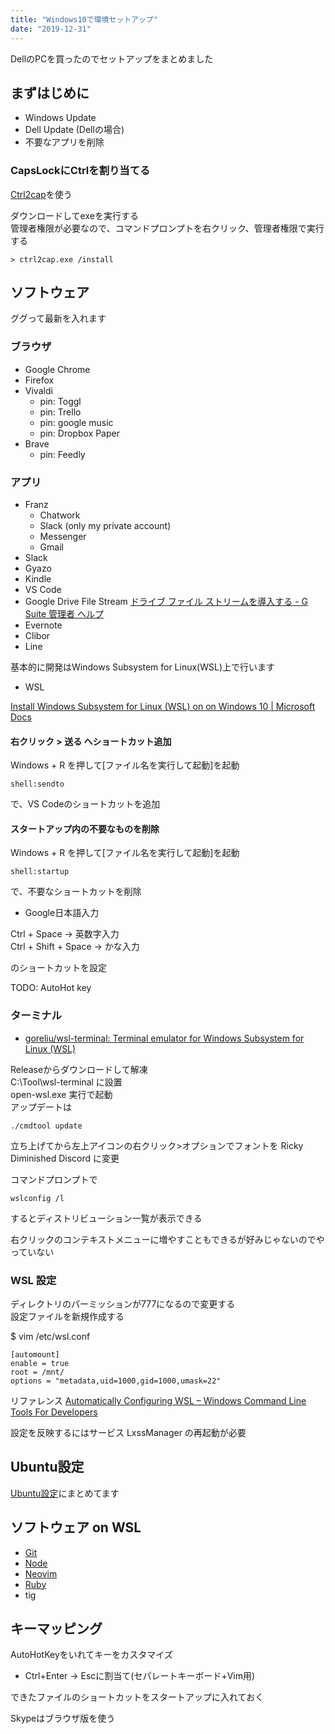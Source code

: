 ```yaml
---
title: "Windows10で環境セットアップ"
date: "2019-12-31"
---
```


DellのPCを買ったのでセットアップをまとめました  

## まずはじめに

- Windows Update
- Dell Update (Dellの場合)
- 不要なアプリを削除

### CapsLockにCtrlを割り当てる

[Ctrl2cap](https://technet.microsoft.com/en-us/sysinternals/bb897578.aspx)を使う  

ダウンロードしてexeを実行する  
管理者権限が必要なので、コマンドプロンプトを右クリック、管理者権限で実行する  

```
> ctrl2cap.exe /install
```

## ソフトウェア

ググって最新を入れます  

### ブラウザ

- Google Chrome
- Firefox
- Vivaldi
  - pin: Toggl
  - pin: Trello
  - pin: google music
  - pin: Dropbox Paper
- Brave
  - pin: Feedly

### アプリ

- Franz
  - Chatwork
  - Slack (only my private account)
  - Messenger
  - Gmail
- Slack
- Gyazo
- Kindle
- VS Code
- Google Drive File Stream [ドライブ ファイル ストリームを導入する \- G Suite 管理者 ヘルプ](https://support.google.com/a/answer/7491144)
- Evernote
- Clibor
- Line

基本的に開発はWindows Subsystem for Linux(WSL)上で行います  

- WSL

[Install Windows Subsystem for Linux (WSL) on on Windows 10 | Microsoft Docs](https://docs.microsoft.com/en-us/windows/wsl/install-win10)

#### 右クリック > 送る へショートカット追加

Windows + R を押して[ファイル名を実行して起動]を起動  

```
shell:sendto
```

で、VS Codeのショートカットを追加  

#### スタートアップ内の不要なものを削除

Windows + R を押して[ファイル名を実行して起動]を起動  

```
shell:startup
```

で、不要なショートカットを削除

- Google日本語入力

Ctrl + Space -> 英数字入力  
Ctrl + Shift + Space -> かな入力  

のショートカットを設定

TODO: AutoHot key

### ターミナル

- [goreliu/wsl\-terminal: Terminal emulator for Windows Subsystem for Linux \(WSL\)](https://github.com/goreliu/wsl-terminal)

Releaseからダウンロードして解凍  
C:\Tool\wsl-terminal に設置  
open-wsl.exe 実行で起動  
アップデートは

```
./cmdtool update
```

立ち上げてから左上アイコンの右クリック>オプションでフォントを Ricky Diminished Discord に変更

コマンドプロンプトで

```
wslconfig /l
```

するとディストリビューション一覧が表示できる  

右クリックのコンテキストメニューに増やすこともできるが好みじゃないのでやっていない  

### WSL 設定

ディレクトリのパーミッションが777になるので変更する  
設定ファイルを新規作成する  

$ vim /etc/wsl.conf

```
[automount]
enable = true
root = /mnt/
options = "metadata,uid=1000,gid=1000,umask=22"
```

リファレンス [Automatically Configuring WSL – Windows Command Line Tools For Developers](https://blogs.msdn.microsoft.com/commandline/2018/02/07/automatically-configuring-wsl/)

設定を反映するにはサービス LxssManager の再起動が必要  

## Ubuntu設定

[Ubuntu設定](/ubuntu)にまとめてます


## ソフトウェア on WSL

- [Git](/git)
- [Node](node/)
- [Neovim](/neovim)
- [Ruby](/ruby-install)
- tig

## キーマッピング

AutoHotKeyをいれてキーをカスタマイズ

- Ctrl+Enter -> Escに割当て(セパレートキーボード+Vim用)

できたファイルのショートカットをスタートアップに入れておく

Skypeはブラウザ版を使う
